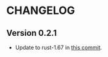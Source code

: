 # CHANGELOG

## Version 0.2.1

* Update to rust-1.67 in [this commit](https://github.com/radicle-dev/radicle-git/commit/703692371260a19ecf79abd7c38bd511c6c120dc).
